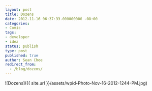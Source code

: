 ```yaml
---
layout: post
title: Dozens
date: 2012-11-16 06:37:33.000000000 -08:00
categories:
- Comic
tags:
- developer
- idea
status: publish
type: post
published: true
author: Sean Choe
redirect_from:
  - /blog/dozens/
---
```

![Dozens]({{ site.url }}/assets/wpid-Photo-Nov-16-2012-1244-PM.jpg)
